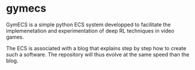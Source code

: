 # gymecs

GymECS is a simple python ECS system developped to facilitate the implemenetation and experimentation of deep RL techniques in video games. 

The ECS is associated with a blog that explains step by step how to create such a software. The repository will thus evolve at the same speed than the blog.


